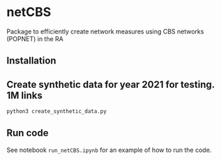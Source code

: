 # netCBS
Package to efficiently create network measures using CBS networks (POPNET) in the RA


## Installation

## Create synthetic data for year 2021 for testing. 1M links
```bash
python3 create_synthetic_data.py
```

## Run code
See notebook `run_netCBS.ipynb` for an example of how to run the code.